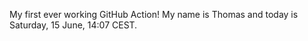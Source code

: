My first ever working GitHub Action!
My name is Thomas and today is Saturday, 15 June, 14:07 CEST. 
